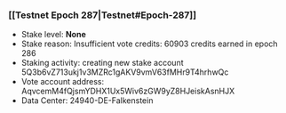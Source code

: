 ### [[Testnet Epoch 287|Testnet#Epoch-287]]
* Stake level: **None**
* Stake reason: Insufficient vote credits: 60903 credits earned in epoch 286
* Staking activity: creating new stake account 5Q3b6vZ713ukj1v3MZRc1gAKV9vmV63fMHr9T4hrhwQc
* Vote account address: AqvcemM4fQjsmYDHX1Ux5Wiv6zGW9yZ8HJeiskAsnHJX
* Data Center: 24940-DE-Falkenstein